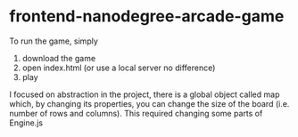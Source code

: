 frontend-nanodegree-arcade-game
===============================

To run the game, simply
1. download the game
2. open index.html (or use a local server no difference)
3. play

I focused on abstraction in the project, there is a global object called map which, by changing its properties, you can change the size of the board (i.e. number of rows and columns). This required changing some parts of Engine.js